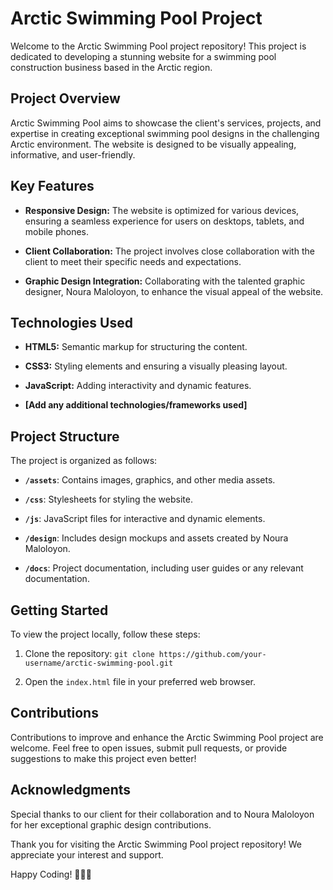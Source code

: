 
# Arctic Swimming Pool Project

Welcome to the Arctic Swimming Pool project repository! This project is dedicated to developing a stunning website for a swimming pool construction business based in the Arctic region.

## Project Overview

Arctic Swimming Pool aims to showcase the client's services, projects, and expertise in creating exceptional swimming pool designs in the challenging Arctic environment. The website is designed to be visually appealing, informative, and user-friendly.

## Key Features

- **Responsive Design:** The website is optimized for various devices, ensuring a seamless experience for users on desktops, tablets, and mobile phones.

- **Client Collaboration:** The project involves close collaboration with the client to meet their specific needs and expectations.

- **Graphic Design Integration:** Collaborating with the talented graphic designer, Noura Maloloyon, to enhance the visual appeal of the website.

## Technologies Used

- **HTML5:** Semantic markup for structuring the content.
  
- **CSS3:** Styling elements and ensuring a visually pleasing layout.

- **JavaScript:** Adding interactivity and dynamic features.

- **[Add any additional technologies/frameworks used]**

## Project Structure

The project is organized as follows:

- **`/assets`**: Contains images, graphics, and other media assets.
  
- **`/css`**: Stylesheets for styling the website.
  
- **`/js`**: JavaScript files for interactive and dynamic elements.

- **`/design`**: Includes design mockups and assets created by Noura Maloloyon.

- **`/docs`**: Project documentation, including user guides or any relevant documentation.

## Getting Started

To view the project locally, follow these steps:

1. Clone the repository: `git clone https://github.com/your-username/arctic-swimming-pool.git`

2. Open the `index.html` file in your preferred web browser.

## Contributions

Contributions to improve and enhance the Arctic Swimming Pool project are welcome. Feel free to open issues, submit pull requests, or provide suggestions to make this project even better!

## Acknowledgments

Special thanks to our client for their collaboration and to Noura Maloloyon for her exceptional graphic design contributions.

Thank you for visiting the Arctic Swimming Pool project repository! We appreciate your interest and support.

Happy Coding! 🚀🏊‍♂️
